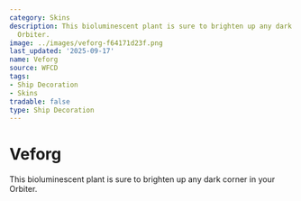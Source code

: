 ```yaml
---
category: Skins
description: This bioluminescent plant is sure to brighten up any dark corner in your
  Orbiter.
image: ../images/veforg-f64171d23f.png
last_updated: '2025-09-17'
name: Veforg
source: WFCD
tags:
- Ship Decoration
- Skins
tradable: false
type: Ship Decoration
---
```


# Veforg

This bioluminescent plant is sure to brighten up any dark corner in your Orbiter.

